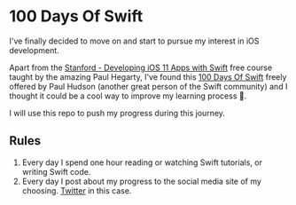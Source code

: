 # 100 Days Of Swift

I've finally decided to move on and start to pursue my interest in iOS development.

Apart from the [Stanford - Developing iOS 11 Apps with Swift](https://itunes.apple.com/us/course/developing-ios-11-apps-with-swift/id1309275316) free course taught by the amazing Paul Hegarty, I've found this [100 Days Of Swift](https://www.hackingwithswift.com/100) freely offered by Paul Hudson (another great person of the Swift community) and I thought it could be a cool way to improve my learning process :rocket:.

I will use this repo to push my progress during this journey.

## Rules

1. Every day I spend one hour reading or watching Swift tutorials, or writing Swift code.
2. Every day I post about my progress to the social media site of my choosing. [Twitter](https://twitter.com/nic_fontana) in this case.
